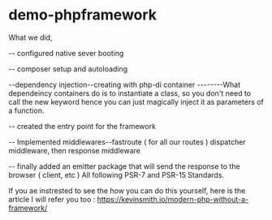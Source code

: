 # demo-phpframework

What we did, 

-- configured native sever booting

-- composer setup and autoloading

--dependency injection--creating  with php-di container
--------What dependeincy containers do is to instantiate a class, so you don't need to call the new keyword hence you can just magically inject it as parameters of a function. 

-- created the entry point for the framework 

-- Implemented middlewares--fastroute ( for all our routes ) dispatcher middleware, then response middleware

-- finally added an emitter package that will send the response to the browser ( client, etc ) All following PSR-7 and PSR-15 Standards. 

If you ae instrested to see the how you can do this yourself, here is the article I will refer you too : https://kevinsmith.io/modern-php-without-a-framework/ 
